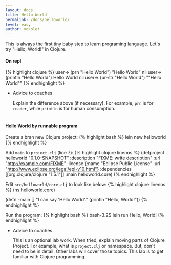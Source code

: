 ```yaml
---
layout: docs
title: Hello World
permalink: /docs/helloworld/
level: easy
author: yokolet
---
```


This is always the first tiny baby step to learn programing language.
Let's try "Hello, World!" in Clojure.

#### On repl
{% highlight clojure %}
user=> (prn "Hello World")
"Hello World"
nil
user=> (println "Hello World")
Hello World
nil
user=> (pr-str "Hello World")
"\"Hello World\""
{% endhighlight %}

- Advice to coaches

    Explain the difference above (if necessary). For example, `prn` is for `reader`, while `println` is for human consumption. <br/><br/>


#### Hello World by runnable program
Create a bran new Clojure project:
{% highlight bash %}
lein new helloworld
{% endhighlight %}

Add `main` to `project.clj` (line 7):
{% highlight clojure linenos %}
(defproject helloworld "0.1.0-SNAPSHOT"
  :description "FIXME: write description"
  :url "http://example.com/FIXME"
  :license {:name "Eclipse Public License"
            :url "http://www.eclipse.org/legal/epl-v10.html"}
  :dependencies [[org.clojure/clojure "1.5.1"]]
  :main helloworld.core)
{% endhighlight %}

Edit `src/helloworld/core.clj` to look like below:
{% highlight clojure linenos %}
(ns helloworld.core)

(defn -main []
  "I can say 'Hello World'."
  (println "Hello, World!"))
{% endhighlight %}

Run the program:
{% highlight bash %}
bash-3.2$ lein run
Hello, World!
{% endhighlight %}

- Advice to coaches

    This is an optional lab work. When tried, explain moving parts of Clojure Project. For example, what is `project.clj` or namespace. But, don't need to be in detail. Other labs will cover those topics. This lab is to get familiar with Clojure programming.